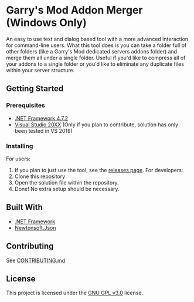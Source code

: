 # Garry's Mod Addon Merger (Windows Only)
An easy to use text and dialog based tool with a more advanced interaction for command-line users. What this tool does is you can take a folder full of other folders (like a Garry's Mod dedicated servers addons folder) and merge them all under a single folder. Useful if you'd like to compress all of your addons to a single folder or you'd like to eliminate any duplicate files within your server structure.

## Getting Started
### Prerequisites
* [.NET Framework 4.7.2](https://dotnet.microsoft.com/download/dotnet-framework/net472)
* [Visual Studio 20XX](https://visualstudio.microsoft.com/vs/) (Only if you plan to contribute, solution has only been tested in VS 2019)
### Installing
For users:
1. If you plan to just use the tool, see the [releases page](https://github.com/tamewater/Public_GMOD_Addon-Merger/releases).
For developers:
1. Clone this repository
2. Open the solution file within the repository.
3. Done! No extra setup should be necessary.

## Built With
* [.NET Framework](https://dotnet.microsoft.com/download/dotnet-framework/net472)
* [Newtonsoft.Json](https://www.newtonsoft.com/json)

## Contributing
See [CONTRIBUTING.md](CONTRIBUTING.md)

## License
This project is licensed under the [GNU GPL v3.0](https://choosealicense.com/licenses/gpl-3.0/) license.
